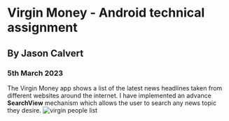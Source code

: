 # Virgin Money - Android technical assignment
## By Jason Calvert
### 5th March 2023

The Virgin Money app shows a list of the latest news headlines taken from different websites around the internet.
I have implemented an advance **SearchView** mechanism which allows the user to search any news topic
they desire.
![virgin people list](https://user-images.githubusercontent.com/13630124/222964713-a536a9ed-f8a0-43b8-83dd-61148f6c19ed.jpg)
